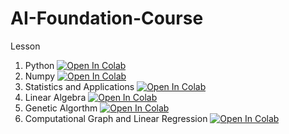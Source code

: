 # AI-Foundation-Course

Lesson		
1. Python	<a href="#"><img class="notebook-badge-image" src="https://colab.research.google.com/assets/colab-badge.svg" alt="Open In Colab"></a>
2. Numpy	<a href="#"><img class="notebook-badge-image" src="https://colab.research.google.com/assets/colab-badge.svg" alt="Open In Colab"></a>
3. Statistics and Applications	<a href="#"><img class="notebook-badge-image" src="https://colab.research.google.com/assets/colab-badge.svg" alt="Open In Colab"></a>
4. Linear Algebra	<a href="#"><img class="notebook-badge-image" src="https://colab.research.google.com/assets/colab-badge.svg" alt="Open In Colab"></a>
5. Genetic Algorthm	<a href="#"><img class="notebook-badge-image" src="https://colab.research.google.com/assets/colab-badge.svg" alt="Open In Colab"></a>
6. Computational Graph and Linear Regression	<a href="#"><img class="notebook-badge-image" src="https://colab.research.google.com/assets/colab-badge.svg" alt="Open In Colab"></a>
